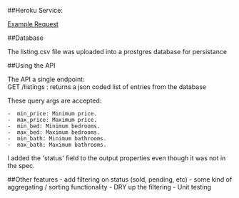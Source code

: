 ##Heroku Service:

[Example Request](https://still-island-5342.herokuapp.com/listings?min_price=100000&max_price=101000&min_beds=2&max_beds=4)

##Database

The listing.csv file was uploaded into a prostgres database for persistance

##Using the API

The API a single endpoint:  
    GET /listings : returns a json coded list of entries from the database

These query args are accepted:  

    -  min_price: Minimum price.
    -  max_price: Maximum price.
    -  min_bed: Minimum bedrooms.
    -  max_bed: Maximum bedrooms.
    -  min_bath: Minimum bathrooms.
    -  max_bath: Maximum bathrooms.

I added the 'status' field to the output properties even though it was not in the spec.

##Other features
    -  add filtering on status (sold, pending, etc)
    -  some kind of aggregating / sorting functionality
    -  DRY up the filtering
    -  Unit testing
